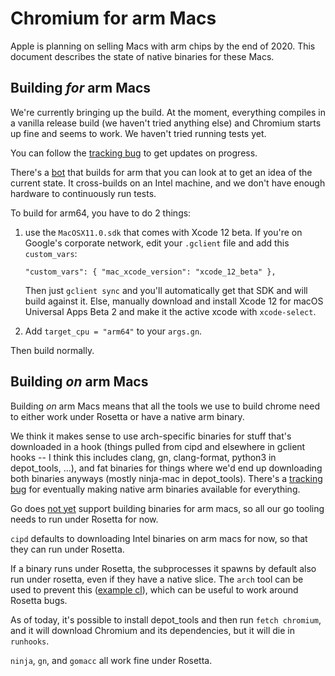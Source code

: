 Chromium for arm Macs
=====================

Apple is planning on selling Macs with arm chips by the end of 2020.
This document describes the state of native binaries for these Macs.

Building _for_ arm Macs
-----------------------

We're currently bringing up the build. At the moment, everything compiles
in a vanilla release build (we haven't tried anything else) and Chromium
starts up fine and seems to work. We haven't tried running tests yet.

You can follow the [tracking bug](https://crbug.com/1098899) to get updates on
progress.

There's a [bot](https://ci.chromium.org/p/chromium/builders/ci/mac-arm64) that
builds for arm that you can look at to get an idea of the current state. It
cross-builds on an Intel machine, and we don't have enough hardware to
continuously run tests.

To build for arm64, you have to do 2 things:

1. use the `MacOSX11.0.sdk` that comes with
   Xcode 12 beta. If you're on Google's corporate network, edit your `.gclient`
   file and add this `custom_vars`:

       "custom_vars": { "mac_xcode_version": "xcode_12_beta" },

   Then just `gclient sync` and you'll automatically get that SDK and will build
   against it. Else, manually download and install Xcode 12 for macOS Universal
   Apps Beta 2 and make it the active xcode with `xcode-select`.

2. Add `target_cpu = "arm64"` to your `args.gn`.

Then build normally.

Building _on_ arm Macs
-----------------------

Building _on_ arm Macs means that all the tools we use to build chrome need
to either work under Rosetta or have a native arm binary.

We think it makes sense to use arch-specific binaries for stuff that's
downloaded in a hook (things pulled from cipd and elsewhere in gclient hooks --
I think this includes clang, gn, clang-format, python3 in depot\_tools, ...),
and fat binaries for things where we'd end up downloading both binaries anyways
(mostly ninja-mac in depot\_tools). There's a
[tracking bug](https://crbug.com/1103236) for eventually making native arm
binaries available for everything.

Go does [not yet](https://github.com/golang/go/issues/38485) support building
binaries for arm macs, so all our go tooling needs to run under Rosetta for
now.

`cipd` defaults to downloading Intel binaries on arm macs for now, so that
they can run under Rosetta.

If a binary runs under Rosetta, the subprocesses it spawns by default also
run under rosetta, even if they have a native slice. The `arch` tool
can be used to prevent this ([example cl](https://chromium-review.googlesource.com/c/chromium/tools/depot_tools/+/2287751)),
which can be useful to work around Rosetta bugs.

As of today, it's possible to install depot\_tools and then run
`fetch chromium`, and it will download Chromium and its dependencies,
but it will die in `runhooks`.

`ninja`, `gn`, and `gomacc` all work fine under Rosetta.
